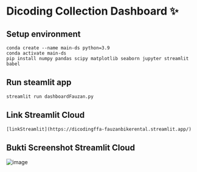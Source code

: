 # Dicoding Collection Dashboard ✨

## Setup environment
```
conda create --name main-ds python=3.9
conda activate main-ds
pip install numpy pandas scipy matplotlib seaborn jupyter streamlit babel
```

## Run steamlit app
```
streamlit run dashboardFauzan.py
```

## Link Streamlit Cloud
```
[linkStreamlit](https://dicodingffa-fauzanbikerental.streamlit.app/)
```

## Bukti Screenshot Streamlit Cloud
![image](https://github.com/Shelford21/dicodingFFA/assets/122199835/ce5eeb47-7ea3-4dc5-b17c-98ff8c35e1e5)


